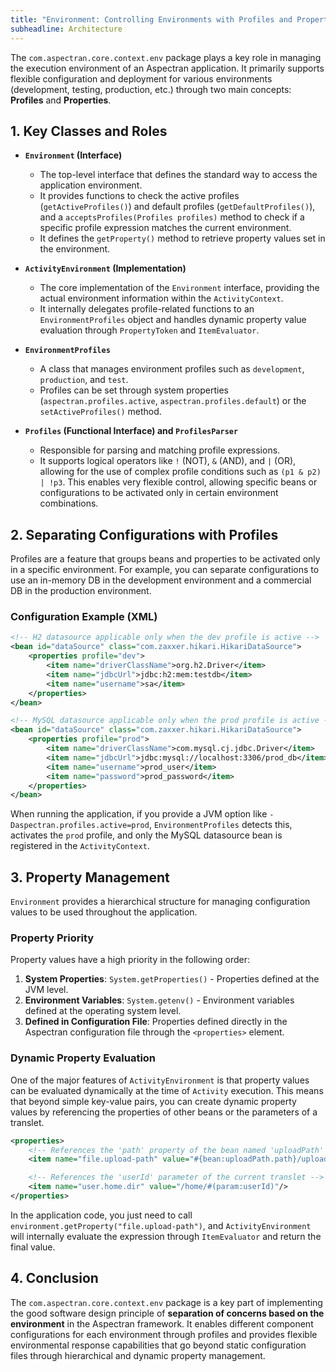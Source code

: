```yaml
---
title: "Environment: Controlling Environments with Profiles and Properties"
subheadline: Architecture
---
```


The `com.aspectran.core.context.env` package plays a key role in managing the execution environment of an Aspectran application. It primarily supports flexible configuration and deployment for various environments (development, testing, production, etc.) through two main concepts: **Profiles** and **Properties**.

## 1. Key Classes and Roles

-   **`Environment` (Interface)**
    -   The top-level interface that defines the standard way to access the application environment.
    -   It provides functions to check the active profiles (`getActiveProfiles()`) and default profiles (`getDefaultProfiles()`), and a `acceptsProfiles(Profiles profiles)` method to check if a specific profile expression matches the current environment.
    -   It defines the `getProperty()` method to retrieve property values set in the environment.

-   **`ActivityEnvironment` (Implementation)**
    -   The core implementation of the `Environment` interface, providing the actual environment information within the `ActivityContext`.
    -   It internally delegates profile-related functions to an `EnvironmentProfiles` object and handles dynamic property value evaluation through `PropertyToken` and `ItemEvaluator`.

-   **`EnvironmentProfiles`**
    -   A class that manages environment profiles such as `development`, `production`, and `test`.
    -   Profiles can be set through system properties (`aspectran.profiles.active`, `aspectran.profiles.default`) or the `setActiveProfiles()` method.

-   **`Profiles` (Functional Interface) and `ProfilesParser`**
    -   Responsible for parsing and matching profile expressions.
    -   It supports logical operators like `!` (NOT), `&` (AND), and `|` (OR), allowing for the use of complex profile conditions such as `(p1 & p2) | !p3`. This enables very flexible control, allowing specific beans or configurations to be activated only in certain environment combinations.

## 2. Separating Configurations with Profiles

Profiles are a feature that groups beans and properties to be activated only in a specific environment. For example, you can separate configurations to use an in-memory DB in the development environment and a commercial DB in the production environment.

### Configuration Example (XML)

```xml
<!-- H2 datasource applicable only when the dev profile is active -->
<bean id="dataSource" class="com.zaxxer.hikari.HikariDataSource">
    <properties profile="dev">
        <item name="driverClassName">org.h2.Driver</item>
        <item name="jdbcUrl">jdbc:h2:mem:testdb</item>
        <item name="username">sa</item>
    </properties>
</bean>

<!-- MySQL datasource applicable only when the prod profile is active -->
<bean id="dataSource" class="com.zaxxer.hikari.HikariDataSource">
    <properties profile="prod">
        <item name="driverClassName">com.mysql.cj.jdbc.Driver</item>
        <item name="jdbcUrl">jdbc:mysql://localhost:3306/prod_db</item>
        <item name="username">prod_user</item>
        <item name="password">prod_password</item>
    </properties>
</bean>
```

When running the application, if you provide a JVM option like `-Daspectran.profiles.active=prod`, `EnvironmentProfiles` detects this, activates the `prod` profile, and only the MySQL datasource bean is registered in the `ActivityContext`.

## 3. Property Management

`Environment` provides a hierarchical structure for managing configuration values to be used throughout the application.

### Property Priority

Property values have a high priority in the following order:

1.  **System Properties**: `System.getProperties()` - Properties defined at the JVM level.
2.  **Environment Variables**: `System.getenv()` - Environment variables defined at the operating system level.
3.  **Defined in Configuration File**: Properties defined directly in the Aspectran configuration file through the `<properties>` element.

### Dynamic Property Evaluation

One of the major features of `ActivityEnvironment` is that property values can be evaluated dynamically at the time of `Activity` execution. This means that beyond simple key-value pairs, you can create dynamic property values by referencing the properties of other beans or the parameters of a translet.

```xml
<properties>
    <!-- References the 'path' property of the bean named 'uploadPath' -->
    <item name="file.upload-path" value="#{bean:uploadPath.path}/uploads"/>

    <!-- References the 'userId' parameter of the current translet -->
    <item name="user.home.dir" value="/home/#(param:userId)"/>
</properties>
```

In the application code, you just need to call `environment.getProperty("file.upload-path")`, and `ActivityEnvironment` will internally evaluate the expression through `ItemEvaluator` and return the final value.

## 4. Conclusion

The `com.aspectran.core.context.env` package is a key part of implementing the good software design principle of **separation of concerns based on the environment** in the Aspectran framework. It enables different component configurations for each environment through profiles and provides flexible environmental response capabilities that go beyond static configuration files through hierarchical and dynamic property management.
